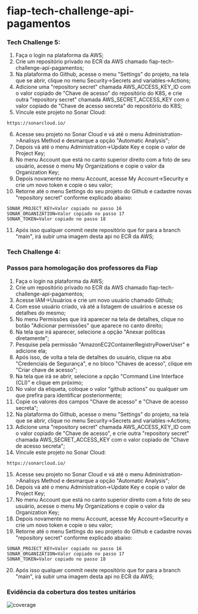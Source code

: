 # fiap-tech-challenge-api-pagamentos


### Tech Challenge 5:

1. Faça o login na plataforma da AWS;
2. Crie um repositório privado no ECR da AWS chamado fiap-tech-challenge-api-pagamentos;
3. Na plataforma do Github, acesse o menu "Settings" do projeto, na tela que se abrir, clique no menu Security->Secrets and variables->Actions;
4. Adicione uma "repository secret" chamada AWS_ACCESS_KEY_ID com o valor copiado de "Chave de acesso" do repositório do K8S, e crie outra "repository secret" chamada AWS_SECRET_ACCESS_KEY com o valor copiado de "Chave de acesso secreta" do repositório do K8S;
5. Vincule este projeto no Sonar Cloud:
```
https://sonarcloud.io/
```
6. Acesse seu projeto no Sonar Cloud e vá até o menu Administration->Analisys Method e desmarque a opção "Automatic Analysis";
7. Depois vá até o menu Administration->Update Key e copie o valor de Project Key;
8. No menu Account que está no canto superior direito com a foto de seu usuário, acesse o menu My Organizations e copie o valor da Organization Key;
9. Depois novamente no menu Account, acesse My Account->Security e crie um novo token e copie o seu valor;
10. Retorne até o menu Settings do seu projeto do Github e cadastre novas "repository secret" conforme explicado abaixo:
```
SONAR_PROJECT_KEY=Valor copiado no passo 16
SONAR_ORGANIZATION=Valor copiado no passo 17
SONAR_TOKEN=Valor copiado no passo 18
```
11. Após isso qualquer commit neste repositório que for para a branch "main", irá subir uma imagem desta api no ECR da AWS;

### Tech Challenge 4:
### Passos para homologação dos professores da Fiap

1. Faça o login na plataforma da AWS;
2. Crie um repositório privado no ECR da AWS chamado fiap-tech-challenge-api-pagamentos;
3. Acesse IAM->Usuários e crie um novo usuário chamado Github;
4. Com esse usuário criado, vá até a listagem de usuários e acesse os detalhes do mesmo;
5. No menu Permissões que irá aparecer na tela de detalhes, clique no botão "Adicionar permissões" que aparece no canto direito;
6. Na tela que irá aparecer, selecione a opção "Anexar políticas diretamente";
7. Pesquise pela permissão "AmazonEC2ContainerRegistryPowerUser" e adicione ela;
8. Após isso, de volta a tela de detalhes do usuário, clique na aba "Credenciais de Segurança", e no bloco "Chaves de acesso", clique em "Criar chave de acesso";
9. Na tela que irá se abrir, selecione a opção "Command Line Interface (CLI)" e clique em próximo;
10. No valor da etiqueta, coloque o valor "github actions" ou qualquer um que prefira para identificar posteriormente;
11. Copie os valores dos campos "Chave de acesso" e "Chave de acesso secreta";
12. Na plataforma do Github, acesse o menu "Settings" do projeto, na tela que se abrir, clique no menu Security->Secrets and variables->Actions;
13. Adicione uma "repository secret" chamada AWS_ACCESS_KEY_ID com o valor copiado de "Chave de acesso", e crie outra "repository secret" chamada AWS_SECRET_ACCESS_KEY com o valor copiado de "Chave de acesso secreta";
14. Vincule este projeto no Sonar Cloud:
```
https://sonarcloud.io/
```
15. Acesse seu projeto no Sonar Cloud e vá até o menu Administration->Analisys Method e desmarque a opção "Automatic Analysis";
16. Depois vá até o menu Administration->Update Key e copie o valor de Project Key;
17. No menu Account que está no canto superior direito com a foto de seu usuário, acesse o menu My Organizations e copie o valor da Organization Key;
18. Depois novamente no menu Account, acesse My Account->Security e crie um novo token e copie o seu valor;
19. Retorne até o menu Settings do seu projeto do Github e cadastre novas "repository secret" conforme explicado abaixo:
```
SONAR_PROJECT_KEY=Valor copiado no passo 16
SONAR_ORGANIZATION=Valor copiado no passo 17
SONAR_TOKEN=Valor copiado no passo 18
```
20. Após isso qualquer commit neste repositório que for para a branch "main", irá subir uma imagem desta api no ECR da AWS;

### Evidência da cobertura dos testes unitários
![coverage](coverage.png)

